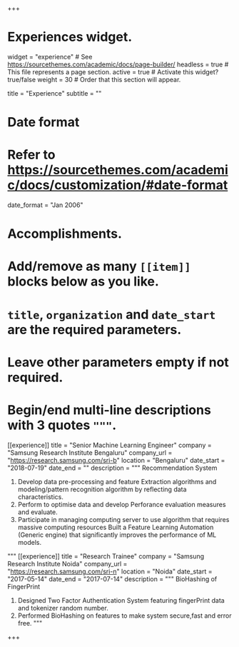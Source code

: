 +++
# Experiences widget.
widget = "experience"  # See https://sourcethemes.com/academic/docs/page-builder/
headless = true  # This file represents a page section.
active = true  # Activate this widget? true/false
weight = 30  # Order that this section will appear.

title = "Experience"
subtitle = ""

# Date format
#   Refer to https://sourcethemes.com/academic/docs/customization/#date-format
date_format = "Jan 2006"

# Accomplishments.
#   Add/remove as many `[[item]]` blocks below as you like.
#   `title`, `organization` and `date_start` are the required parameters.
#   Leave other parameters empty if not required.
#   Begin/end multi-line descriptions with 3 quotes `"""`.
[[experience]]
  title = "Senior Machine Learning Engineer"
  company = "Samsung Research Institute Bengaluru"
  company_url = "https://research.samsung.com/sri-b"
  location = "Bengaluru"
  date_start = "2018-07-19"
  date_end = ""
  description = """
  Recommendation System
  1. Develop data pre-processing and feature Extraction algorithms and modeling/pattern recognition algorithm by reflecting data characteristics.
  2. Perform to optimise data and develop Perforance evaluation measures and evaluate.
  3. Participate in managing computing server to  use algorithm that requires massive computing resources
  Built a Feature Learning Automation (Generic engine) that significantly improves the performance of ML models.
  
  
  """
  [[experience]]
  title = "Research Trainee"
  company = "Samsung Research Institute Noida"
  company_url = "https://research.samsung.com/sri-n"
  location = "Noida"
  date_start = "2017-05-14"
  date_end = "2017-07-14"
  description = """
  BioHashing of FingerPrint
  1. Designed Two Factor Authentication System featuring fingerPrint data and tokenizer random number.
  2. Performed BioHashing on features to make system secure,fast and error free.
  """


+++
